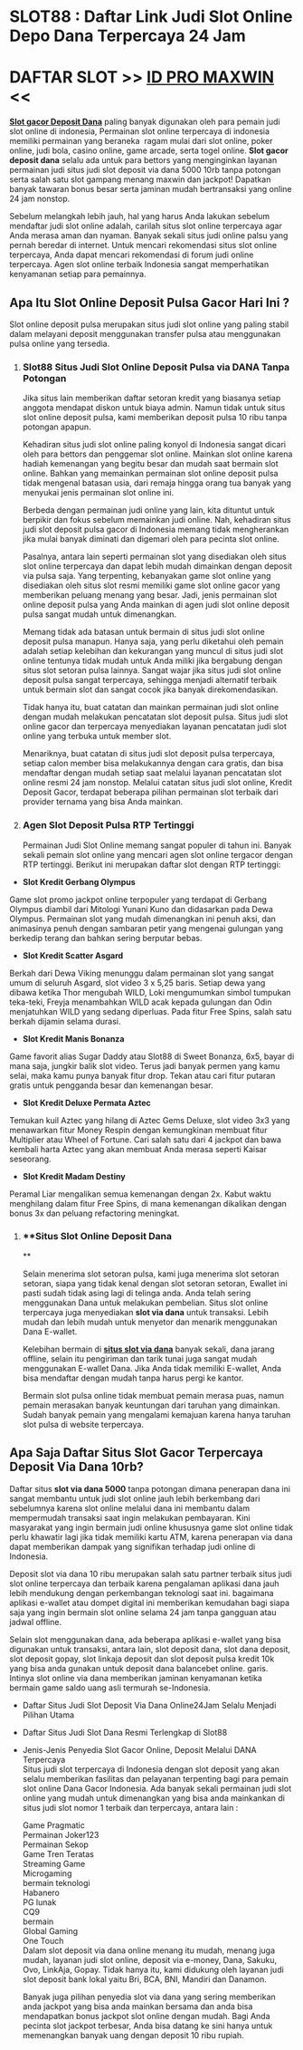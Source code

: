 # SLOT88 : Daftar Link Judi Slot Online Depo Dana Terpercaya 24 Jam

# DAFTAR SLOT >> [**ID PRO MAXWIN**](https://rebrand.ly/refferal1) <<

[**Slot gacor Deposit Dana**](https://atom.io/packages/daftar-slot88-deposit-dana) paling banyak digunakan oleh para pemain judi slot online di indonesia, Permainan slot online terpercaya di indonesia memiliki permainan yang beraneka  ragam mulai dari slot online, poker online, judi bola, casino online, game arcade, serta togel online. **Slot gacor deposit dana** selalu ada untuk para bettors yang menginginkan layanan permainan judi situs judi slot deposit via dana 5000 10rb tanpa potongan serta salah satu slot gampang menang maxwin dan jackpot! Dapatkan banyak tawaran bonus besar serta jaminan mudah bertransaksi yang online 24 jam nonstop.

Sebelum melangkah lebih jauh, hal yang harus Anda lakukan sebelum mendaftar judi slot online adalah, carilah situs slot online terpercaya agar Anda merasa aman dan nyaman. Banyak sekali situs judi online palsu yang pernah beredar di internet. Untuk mencari rekomendasi situs slot online terpercaya, Anda dapat mencari rekomendasi di forum judi online terpercaya. Agen slot online terbaik Indonesia sangat memperhatikan kenyamanan setiap para pemainnya.

## Apa Itu Slot Online Deposit Pulsa Gacor Hari Ini ?

Slot online deposit pulsa merupakan situs judi slot online yang paling stabil dalam melayani deposit menggunakan transfer pulsa atau menggunakan pulsa online yang tersedia.

1.  ### Slot88 Situs Judi Slot Online Deposit Pulsa via DANA Tanpa Potongan

    Jika situs lain memberikan daftar setoran kredit yang biasanya setiap anggota mendapat diskon untuk biaya admin. Namun tidak untuk situs slot online deposit pulsa, kami memberikan deposit pulsa 10 ribu tanpa potongan apapun.

    Kehadiran situs judi slot online paling konyol di Indonesia sangat dicari oleh para bettors dan penggemar slot online. Mainkan slot online karena hadiah kemenangan yang begitu besar dan mudah saat bermain slot online. Bahkan yang memainkan permainan slot online deposit pulsa tidak mengenal batasan usia, dari remaja hingga orang tua banyak yang menyukai jenis permainan slot online ini.

    Berbeda dengan permainan judi online yang lain, kita dituntut untuk berpikir dan fokus sebelum memainkan judi online. Nah, kehadiran situs judi slot deposit pulsa gacor di Indonesia memang tidak mengherankan jika mulai banyak diminati dan digemari oleh para pecinta slot online.

    Pasalnya, antara lain seperti permainan slot yang disediakan oleh situs slot online terpercaya dan dapat lebih mudah dimainkan dengan deposit via pulsa saja. Yang terpenting, kebanyakan game slot online yang disediakan oleh situs slot resmi memiliki game slot online gacor yang memberikan peluang menang yang besar. Jadi, jenis permainan slot online deposit pulsa yang Anda mainkan di agen judi slot online deposit pulsa sangat mudah untuk dimenangkan.

    Memang tidak ada batasan untuk bermain di situs judi slot online deposit pulsa manapun. Hanya saja, yang perlu diketahui oleh pemain adalah setiap kelebihan dan kekurangan yang muncul di situs judi slot online tentunya tidak mudah untuk Anda miliki jika bergabung dengan situs slot setoran pulsa lainnya. Sangat wajar jika situs judi slot online deposit pulsa sangat terpercaya, sehingga menjadi alternatif terbaik untuk bermain slot dan sangat cocok jika banyak direkomendasikan.

    Tidak hanya itu, buat catatan dan mainkan permainan judi slot online dengan mudah melakukan pencatatan slot deposit pulsa. Situs judi slot online gacor dan terpercaya menyediakan layanan pencatatan judi slot online yang terbuka untuk member slot.

    Menariknya, buat catatan di situs judi slot deposit pulsa terpercaya, setiap calon member bisa melakukannya dengan cara gratis, dan bisa mendaftar dengan mudah setiap saat melalui layanan pencatatan slot online resmi 24 jam nonstop. Melalui catatan situs judi slot online, Kredit Deposit Gacor, terdapat beberapa pilihan permainan slot terbaik dari provider ternama yang bisa Anda mainkan.

2.  ### Agen Slot Deposit Pulsa RTP Tertinggi

    Permainan Judi Slot Online memang sangat populer di tahun ini. Banyak sekali pemain slot online yang mencari agen slot online tergacor dengan RTP tertinggi. Berikut ini merupakan daftar slot dengan RTP tertinggi:

*   **Slot Kredit Gerbang Olympus**

Game slot promo jackpot online terpopuler yang terdapat di Gerbang Olympus diambil dari Mitologi Yunani Kuno dan didasarkan pada Dewa Olympus. Permainan slot yang mudah dimenangkan ini penuh aksi, dan animasinya penuh dengan sambaran petir yang mengenai gulungan yang berkedip terang dan bahkan sering berputar bebas.

*   **Slot Kredit Scatter Asgard**

Berkah dari Dewa Viking menunggu dalam permainan slot yang sangat umum di seluruh Asgard, slot video 3 x 5,25 baris. Setiap dewa yang dibawa ketika Thor mengubah WILD, Loki mengumumkan simbol tumpukan teka-teki, Freyja menambahkan WILD acak kepada gulungan dan Odin menjatuhkan WILD yang sedang diperluas. Pada fitur Free Spins, salah satu berkah dijamin selama durasi.

*   **Slot Kredit Manis Bonanza**

Game favorit alias Sugar Daddy atau Slot88 di Sweet Bonanza, 6x5, bayar di mana saja, jungkir balik slot video. Terus jadi banyak permen yang kamu selai, maka kamu punya banyak fitur drop. Tekan atau cari fitur putaran gratis untuk pengganda besar dan kemenangan besar.

*   **Slot Kredit Deluxe Permata Aztec**

Temukan kuil Aztec yang hilang di Aztec Gems Deluxe, slot video 3x3 yang menawarkan fitur Money Respin dengan kemungkinan membuat fitur Multiplier atau Wheel of Fortune. Cari salah satu dari 4 jackpot dan bawa kembali harta Aztec yang akan membuat Anda merasa seperti Kaisar seseorang.

*   **Slot Kredit Madam Destiny**

Peramal Liar mengalikan semua kemenangan dengan 2x. Kabut waktu menghilang dalam fitur Free Spins, di mana kemenangan dikalikan dengan bonus 3x dan peluang refactoring meningkat.

1.  ### **Situs Slot Online Deposit Dana  
    **

    Selain menerima slot setoran pulsa, kami juga menerima slot setoran setoran, siapa yang tidak kenal dengan slot setoran setoran, Ewallet ini pasti sudah tidak asing lagi di telinga anda. Anda telah sering menggunakan Dana untuk melakukan pembelian. Situs slot online terpercaya juga menyediakan **slot via dana** untuk transaksi. Lebih mudah dan lebih mudah untuk menyetor dan menarik menggunakan Dana E-wallet.

    Kelebihan bermain di **[situs slot via dana](https://atom.io/packages/daftar-slot88-deposit-dana)** banyak sekali, dana jarang offline, selain itu pengiriman dan tarik tunai juga sangat mudah menggunakan E-wallet Dana. Jika Anda tidak memiliki E-wallet, Anda bisa mendaftar dengan mudah tanpa harus pergi ke kantor.

    Bermain slot pulsa online tidak membuat pemain merasa puas, namun pemain merasakan banyak keuntungan dari taruhan yang dimainkan. Sudah banyak pemain yang mengalami kemajuan karena hanya taruhan slot pulsa di website terpercaya.

## Apa Saja Daftar Situs Slot Gacor Terpercaya Deposit Via Dana 10rb?

Daftar situs **slot via dana 5000** tanpa potongan dimana penerapan dana ini sangat membantu untuk judi slot online jauh lebih berkembang dari sebelumnya karena slot online melalui dana ini membantu dalam mempermudah transaksi saat ingin melakukan pembayaran. Kini masyarakat yang ingin bermain judi online khususnya game slot online tidak perlu khawatir lagi jika tidak memiliki kartu ATM, karena penerapan via dana dapat memberikan dampak yang signifikan terhadap judi online di Indonesia.

Deposit slot via dana 10 ribu merupakan salah satu partner terbaik situs judi slot online terpercaya dan terbaik karena pengalaman aplikasi dana jauh lebih mendukung dengan perkembangan teknologi saat ini. bagaimana aplikasi e-wallet atau dompet digital ini memberikan kemudahan bagi siapa saja yang ingin bermain slot online selama 24 jam tanpa gangguan atau jadwal offline.

Selain slot menggunakan dana, ada beberapa aplikasi e-wallet yang bisa digunakan untuk transaksi, antara lain, slot deposit dana, slot dana deposit, slot deposit gopay, slot linkaja deposit dan slot deposit pulsa kredit 10k yang bisa anda gunakan untuk deposit dana balancebet online. garis. Intinya slot online via dana memberikan jaminan kenyamanan ketika bermain game saldo uang asli termurah se-Indonesia.

*   Daftar Situs Judi Slot Deposit Via Dana Online24Jam Selalu Menjadi Pilihan Utama
*   Daftar Situs Judi Slot Dana Resmi Terlengkap di Slot88
*   Jenis-Jenis Penyedia Slot Gacor Online, Deposit Melalui DANA Terpercaya  
    Situs judi slot terpercaya di Indonesia dengan slot deposit yang akan selalu memberikan fasilitas dan pelayanan terpenting bagi para pemain slot online Dana Gacor Indonesia. Ada banyak sekali permainan judi slot online yang mudah untuk dimenangkan yang bisa anda mainkankan di situs judi slot nomor 1 terbaik dan terpercaya, antara lain :  

    Game Pragmatic  
    Permainan Joker123  
    Permainan Sekop  
    Game Tren Teratas  
    Streaming Game  
    Microgaming  
    bermain teknologi  
    Habanero  
    PG lunak  
    CQ9  
    bermain  
    Global Gaming  
    One Touch  
    Dalam slot deposit via dana online menang itu mudah, menang juga mudah, layanan judi slot online, deposit via e-money, Dana, Sakuku, Ovo, LinkAja, Gopay. Tidak hanya itu, kami didukung oleh layanan judi slot deposit bank lokal yaitu Bri, BCA, BNI, Mandiri dan Danamon.

    Banyak juga pilihan penyedia slot via dana yang sering memberikan anda jackpot yang bisa anda mainkan bersama dan anda bisa mendapatkan bonus jackpot slot online dengan mudah. Bagi Anda pecinta slot jackpot terbesar, Anda bisa datang ke sini hanya untuk memenangkan banyak uang dengan deposit 10 ribu rupiah.